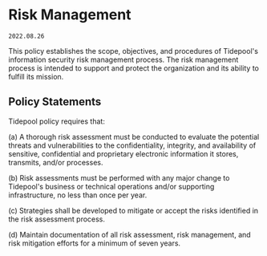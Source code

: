 # Risk Management

`2022.08.26`

This policy establishes the scope, objectives, and procedures of Tidepool's
information security risk management process. The risk management process is
intended to support and protect the organization and its ability to fulfill its
mission.

## Policy Statements

Tidepool policy requires that:

(a) A thorough risk assessment must be conducted to evaluate the potential
threats and vulnerabilities to the confidentiality, integrity, and availability
of sensitive, confidential and proprietary electronic information it stores,
transmits, and/or processes.

(b) Risk assessments must be performed with any major change to Tidepool's
business or technical operations and/or supporting infrastructure, no less than
once per year.

(c) Strategies shall be developed to mitigate or accept the risks identified in
the risk assessment process.

(d) Maintain documentation of all risk assessment, risk management, and risk
mitigation efforts for a minimum of seven years.
